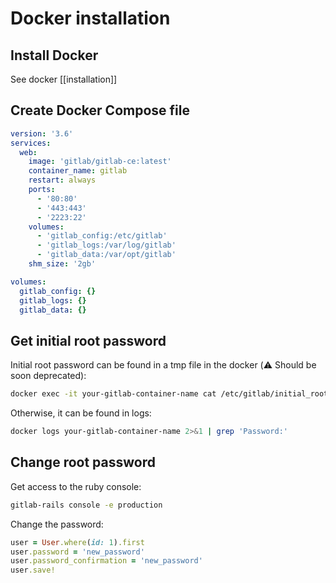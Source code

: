 
# Docker installation
## Install Docker

See docker [[installation]]

## Create Docker Compose file

```yaml
version: '3.6'
services:
  web:
    image: 'gitlab/gitlab-ce:latest'
    container_name: gitlab
    restart: always
    ports:
      - '80:80'
      - '443:443'
      - '2223:22'
    volumes:
      - 'gitlab_config:/etc/gitlab'
      - 'gitlab_logs:/var/log/gitlab'
      - 'gitlab_data:/var/opt/gitlab'
    shm_size: '2gb'

volumes:
  gitlab_config: {}
  gitlab_logs: {}
  gitlab_data: {}
```

## Get initial root password

Initial root password can be found in a tmp file in the docker (⚠️ Should be soon deprecated):
```sh
docker exec -it your-gitlab-container-name cat /etc/gitlab/initial_root_password
```

Otherwise, it can be found in logs:
```sh
docker logs your-gitlab-container-name 2>&1 | grep 'Password:'
```

## Change root password

Get access to the ruby console:
```sh
gitlab-rails console -e production
```

Change the password:
```ruby
user = User.where(id: 1).first 
user.password = 'new_password' 
user.password_confirmation = 'new_password' 
user.save!
```
